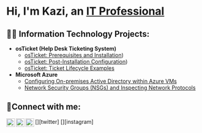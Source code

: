 <h1>Hi, I'm Kazi, an <a href="https://linkedin.com/in/Josh">IT Professional</a></h1>

<h2>👨‍💻 Information Technology Projects:</h2>

- <b>osTicket (Help Desk Ticketing System)</b>
  - [osTicket: Prerequisites and Installation](https://github.com/kaziullah66/ostickets-prereqs))
  - [osTicket: Post-Installation Configuration](https://github.com/kaziullah66/osticket-post-installation/blob/main/README.md))
  - [osTicket: Ticket Lifecycle Examples](https://github.com/kaziullah66/ticket-lifecycle)
- <b>Microsoft Azure</b>
  - [Configuring On-premises Active Directory within Azure VMs](https://github.com/kaziullah66/configure-AD)
  - [Network Security Groups (NSGs) and Inspecting Network Protocols](https://github.com/joshmadakorcc/azure-network-protocols)

<h2>🤳Connect with me:</h2>

[<img align="left" alt="Josh | Twitter" width="22px" src="https://cdn.jsdelivr.net/npm/simple-icons@v3/icons/twitter.svg" />][twitter]
[<img align="left" alt="Josh | LinkedIn" width="22px" src="https://cdn.jsdelivr.net/npm/simple-icons@v3/icons/linkedin.svg" />][linkedin]
[<img align="left" alt="Josh | Instagram" width="22px" src="https://cdn.jsdelivr.net/npm/simple-icons@v3/icons/instagram.svg" />][instagram]

[linkedin]: https://linkedin.com/in/Josh
